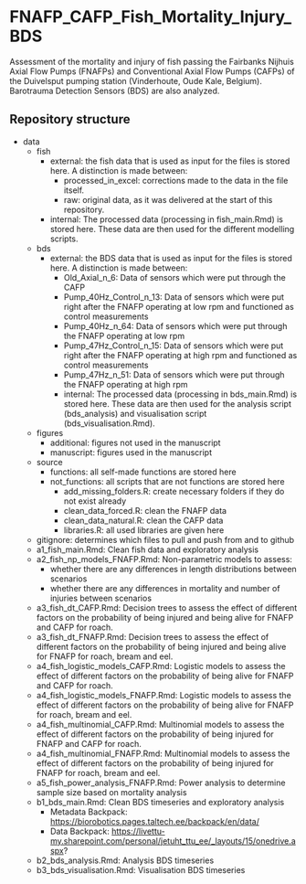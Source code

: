 # FNAFP_CAFP_Fish_Mortality_Injury_BDS
Assessment of the mortality and injury of fish passing the Fairbanks Nijhuis Axial Flow Pumps (FNAFPs) and Conventional Axial Flow Pumps (CAFPs) of the Duivelsput pumping station (Vinderhoute, Oude Kale, Belgium). Barotrauma Detection Sensors (BDS) are also analyzed.
## Repository structure
* data
   * fish
      * external: the fish data that is used as input for the files is stored here. A distinction is made between:
        * processed_in_excel: corrections made to the data in the file itself.
        * raw: original data, as it was delivered at the start of this repository.
      * internal: The processed data (processing in fish_main.Rmd) is stored here. These data are then used for the different modelling scripts.
   * bds
      * external: the BDS data that is used as input for the files is stored here. A distinction is made between:
        * Old_Axial_n_6: Data of sensors which were put through the CAFP
        * Pump_40Hz_Control_n_13: Data of sensors which were put right after the FNAFP operating at low rpm and functioned as control measurements
        * Pump_40Hz_n_64: Data of sensors which were put through the FNAFP operating at low rpm
        * Pump_47Hz_Control_n_15: Data of sensors which were put right after the FNAFP operating at high rpm and functioned as control measurements
        * Pump_47Hz_n_51: Data of sensors which were put through the FNAFP operating at high rpm
        * internal: The processed data (processing in bds_main.Rmd) is stored here. These data are then used for the analysis script (bds_analysis) and visualisation script (bds_visualisation.Rmd).
   * figures
      * additional: figures not used in the manuscript
      * manuscript: figures used in the manuscript
   * source
      * functions: all self-made functions are stored here
      * not_functions: all scripts that are not functions are stored here
         * add_missing_folders.R: create necessary folders if they do not exist already
         * clean_data_forced.R: clean the FNAFP data
         * clean_data_natural.R: clean the CAFP data
         * libraries.R: all used libraries are given here
   * gitignore: determines which files to pull and push from and to github
   * a1_fish_main.Rmd: Clean fish data and exploratory analysis
   * a2_fish_np_models_FNAFP.Rmd: Non-parametric models to assess:
      * whether there are any differences in length distributions between scenarios
      * whether there are any differences in mortality and number of injuries between scenarios
   * a3_fish_dt_CAFP.Rmd: Decision trees to assess the effect of different factors on the probability of being injured and being alive for FNAFP and CAFP for roach.
   * a3_fish_dt_FNAFP.Rmd: Decision trees to assess the effect of different factors on the probability of being injured and being alive for FNAFP for roach, bream and eel.
   * a4_fish_logistic_models_CAFP.Rmd: Logistic models to assess the effect of different factors on the probability of being alive for FNAFP and CAFP for roach.
   * a4_fish_logistic_models_FNAFP.Rmd: Logistic models to assess the effect of different factors on the probability of being alive for FNAFP for roach, bream and eel.
   * a4_fish_multinomial_CAFP.Rmd: Multinomial models to assess the effect of different factors on the probability of being injured for FNAFP and CAFP for roach.
   * a4_fish_multinomial_FNAFP.Rmd: Multinomial models to assess the effect of different factors on the probability of being injured for FNAFP for roach, bream and eel.
   * a5_fish_power_analysis_FNAFP.Rmd: Power analysis to determine sample size based on mortality analysis
   * b1_bds_main.Rmd: Clean BDS timeseries and exploratory analysis
      * Metadata Backpack: https://biorobotics.pages.taltech.ee/backpack/en/data/
      * Data Backpack: https://livettu-my.sharepoint.com/personal/jetuht_ttu_ee/_layouts/15/onedrive.aspx?   
   * b2_bds_analysis.Rmd: Analysis BDS timeseries
   * b3_bds_visualisation.Rmd: Visualisation BDS timeseries
 


